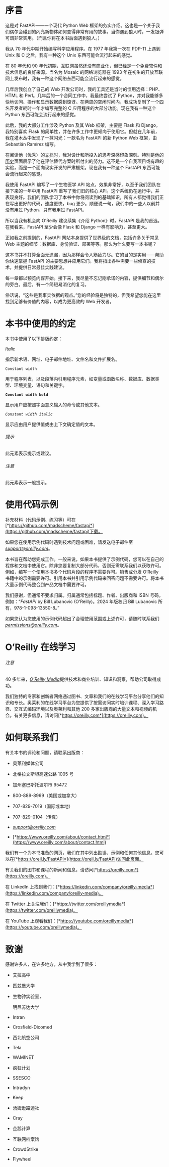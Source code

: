 # 序言

这是对 FastAPI——一个现代 Python Web 框架的务实介绍。这也是一个关于我们偶尔会碰到的闪亮新物体如何变得非常有用的故事。当你遇到狼人时，一发银弹可谓非常实用。（而且你将在本书后面遇到狼人。）

我从 70 年代中期开始编写科学应用程序。在 1977 年我第一次在 PDP-11 上遇到 Unix 和 C 之后，我有一种这个 Unix 东西可能会流行起来的感觉。

在 80 年代和 90 年代初期，互联网虽然还没有商业化，但已经是一个免费软件和技术信息的良好来源。当名为 Mosaic 的网络浏览器在 1993 年在初生的开放互联网上发布时，我有一种这个网络东西可能会流行起来的感觉。

几年后我创立了自己的 Web 开发公司时，我的工具还是当时的惯用选择：PHP、HTML 和 Perl。几年后的一个合同工作中，我最终尝试了 Python，并对我能够多快地访问、操作和显示数据感到惊讶。在两周的空闲时间内，我成功复制了一个四名开发者耗时一年才编写完整的 C 应用程序的大部分功能。现在我有一种这个 Python 东西可能会流行起来的感觉。

此后，我的大部分工作涉及 Python 及其 Web 框架，主要是 Flask 和 Django。我特别喜欢 Flask 的简单性，并在许多工作中更倾向于使用它。但就在几年前，我在灌木丛中发现了一抹闪光：一款名为 FastAPI 的新 Python Web 框架，由 Sebastián Ramírez 编写。

在阅读他（优秀）的[文档](https://fastapi.tiangolo.com)时，我对设计和所投入的思考深感印象深刻。特别是他的[历史](https://oreil.ly/Ds-xM)页面展示了他在评估替代方案时所付出的努力。这不是一个自我项目或有趣的实验，而是一个面向现实开发的严肃框架。现在我有一种这个 FastAPI 东西可能会流行起来的感觉。

我使用 FastAPI 编写了一个生物医学 API 站点，效果非常好，以至于我们团队在接下来的一年中用 FastAPI 重写了我们旧的核心 API。这个系统仍在运行中，并表现良好。我们的团队学习了本书中你将阅读到的基础知识，所有人都觉得我们正在写出更好的代码，速度更快，bug 更少。顺便说一句，我们中的一些人以前并没有用过 Python，只有我用过 FastAPI。

所以当我有机会向 O'Reilly 建议续集《介绍 Python》时，FastAPI 是我的首选。在我看来，FastAPI 至少会像 Flask 和 Django 一样有影响力，甚至更大。

正如我之前提到的，FastAPI 网站本身提供了世界级的文档，包括许多关于常见 Web 主题的细节：数据库、身份验证、部署等等。那么为什么要写一本书呢？

这本书并不打算全面无遗漏，因为那样会令人筋疲力尽。它的目的是实用——帮助你快速掌握 FastAPI 的主要思想并应用它们。我将指出各种需要一些侦查的技术，并提供日常最佳实践建议。

每一章都以预览内容开始。接下来，我尽量不忘记刚承诺的内容，提供细节和偶尔的旁白。最后，有一个简短易消化的复习。

俗话说，“这些是我事实依据的观点。”您的经验将是独特的，但我希望您能在这里找到足够有价值的内容，以成为更高效的 Web 开发者。

# 本书中使用的约定

本书中使用了以下排版约定：

*Italic*

指示新术语、网址、电子邮件地址、文件名和文件扩展名。

`Constant width`

用于程序列表，以及段落内引用程序元素，如变量或函数名称、数据库、数据类型、环境变量、语句和关键字。

**`Constant width bold`**

显示用户应按照字面意义输入的命令或其他文本。

*`Constant width italic`*

显示应由用户提供值或由上下文确定值的文本。

###### 提示

此元素表示提示或建议。

###### 注意

此元素表示一般提示。

# 使用代码示例

补充材料（代码示例、练习等）可在[*https://github.com/madscheme/fastapi*](https://github.com/madscheme/fastapi)下载。

如果您在使用示例代码时遇到技术问题或困难，请发送电子邮件至*support@oreilly.com*。

本书旨在帮助您完成工作。一般来说，如果本书提供了示例代码，您可以在自己的程序和文档中使用它。除非您要复制大部分代码，否则无需联系我们以获取许可。例如，编写一个使用本书多个代码片段的程序不需要许可。销售或分发 O’Reilly 书籍中的示例需要许可。引用本书并引用示例代码来回答问题不需要许可。将本书大量示例代码整合到产品文档中需要许可。

我们感谢，但通常不要求归属。归属通常包括标题、作者、出版商和 ISBN 号码。例如：“*FastAPI* by Bill Lubanovic (O’Reilly)。2024 年版权归 Bill Lubanovic 所有，978-1-098-13550-8。”

如果您认为您使用的示例代码超出了合理使用范围或上述许可，请随时联系我们*permissions@oreilly.com*。

# O’Reilly 在线学习

###### 注意

40 多年来，[*O’Reilly Media*](https://oreilly.com)提供技术和商业培训、知识和洞察，帮助公司取得成功。

我们独特的专家和创新者网络通过图书、文章和我们的在线学习平台分享他们的知识和专长。奥莱利的在线学习平台为您提供了按需访问实时培训课程、深入学习路径、交互式编码环境以及奥莱利和其他 200 多家出版商的大量文本和视频的机会。有关更多信息，请访问[*https://oreilly.com*](https://oreilly.com)。

# 如何联系我们

有关本书的评论和问题，请联系出版商：

+   奥莱利媒体公司

+   北格拉文斯坦高速公路 1005 号

+   加州塞巴斯托波尔市 95472

+   800-889-8969（美国或加拿大）

+   707-829-7019（国际或本地）

+   707-829-0104（传真）

+   *support@oreilly.com*

+   [*https://www.oreilly.com/about/contact.html*](https://www.oreilly.com/about/contact.html)

我们有一个为本书准备的网页，我们在其中列出勘误、示例和任何其他信息。您可以在[*https://oreil.ly/FastAPI*](https://oreil.ly/FastAPI)访问此页面。

有关我们的图书和课程的新闻和信息，请访问[*https://oreilly.com*](https://oreilly.com)。

在 LinkedIn 上找到我们：[*https://linkedin.com/company/oreilly-media*](https://linkedin.com/company/oreilly-media)。

在 Twitter 上关注我们：[*https://twitter.com/oreillymedia*](https://twitter.com/oreillymedia)。

在 YouTube 上观看我们：[*https://youtube.com/oreillymedia*](https://youtube.com/oreillymedia)。

# 致谢

感谢许多人，在许多地方，从中我学到了很多：

+   艾拉高中

+   匹兹堡大学

+   生物钟实验室，

    明尼苏达大学

+   Intran

+   Crosfield-Dicomed

+   西北航空公司

+   Tela

+   WAM!NET

+   疯狂计划

+   SSESCO

+   Intradyn

+   Keep

+   汤姆逊路透社

+   Cray

+   企鹅计算

+   互联网档案馆

+   CrowdStrike

+   Flywheel

